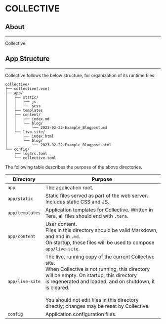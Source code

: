 # COLLECTIVE


## About

---
Collective 

## App Structure

---
Collective follows the below structure, for organization of its runtime files:

```
collective/
├── collective[.exe]
├── app/
│   ├── static/
│   │   ├── js
│   │   └── scss
│   ├── templates
│   ├── content/
│   │   ├── index.md
│   │   └── blog/
│   │       └── 2023-02-22-Example_Blogpost.md
│   └── live-site/
│       ├── index.html
│       └── blog/
│           └── 2023-02-22-Example_Blogpost.html
└── config/
    ├── log4rs.toml
    └── collective.toml
```

The following table describes the purpose of the above directories.

| Directory       | Purpose                                                                                                                                                                                                                                                                                                           |
|-----------------|-------------------------------------------------------------------------------------------------------------------------------------------------------------------------------------------------------------------------------------------------------------------------------------------------------------------|
| `app`           | The application root.                                                                                                                                                                                                                                                                                             |
| `app/static`    | Static files served as part of the web server. Includes static CSS and JS.                                                                                                                                                                                                                                        |
| `app/templates` | Application templates for Collective. Written in Tera, all files should end with `.tera`.                                                                                                                                                                                                                         |
| `app/content`   | User content.<br>Files in this directory should be valid Markdown, and end in `.md`.<br>On startup, these files will be used to compose `app/live-site`.                                                                                                                                                          |
| `app/live-site` | The live, running copy of the current Collective site.<br>When Collective is not running, this directory will be empty. On startup, this directory<br>is regenerated and loaded, and on shutdown, it is cleared.<br><br>You should not edit files in this directory directly; changes may be reset by Collective. |
| `config`        | Application configuration files.                                                                                                                                                                                                                                                                                  |
